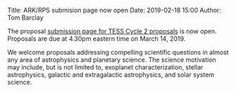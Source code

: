 Title: ARK/RPS submision page now open
Date: 2019-02-18 15:00
Author: Tom Barclay

The proposal [submission page for TESS Cycle 2 proposals](https://heasarc.gsfc.nasa.gov/ark/rps/) is now open. Proposals are due at 4.30pm eastern time on March 14, 2019. 

We welcome proposals addressing compelling scientific questions in almost any area of astrophysics and planetary science. The science motivation may include, but is not limited to, exoplanet characterization, stellar astrophysics, galactic and extragalactic astrophysics, and solar system science.